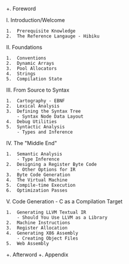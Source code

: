 
+.    Foreword

I.    Introduction/Welcome

    1.  Prerequisite Knowledge
    2.  The Reference Langauge - Hibiku

II.   Foundations

    1.  Conventions
    2.  Dynamic Arrays
    3.  Pool Allocators
    4.  Strings
    5.  Compilation State

III.  From Source to Syntax

    1.  Cartography - EBNF
    2.  Lexical Analysis
    3.  Defining the Syntax Tree
        - Syntax Node Data Layout
    4.  Debug Utilities
    5.  Syntactic Analysis
        - Types and Inference

IV.   The "Middle End"

    1.  Semantic Analysis
        - Type Inference
    2.  Designing a Register Byte Code
        - Other Options for IR
    3.  Byte Code Generation
    4.  The Virtual Machine
    5.  Compile-time Execution
    6.  Optimization Passes

V.    Code Generation
    - C as a Compilation Target

    1.  Generating LLVM Textual IR
        - Should You Use LLVM as a Library
    2.  Machine Instructions
    3.  Register Allocation
    4.  Generating X86 Assembly
        - Creating Object Files
    5.  Web Assembly

+.    Afterword
+.    Appendix
